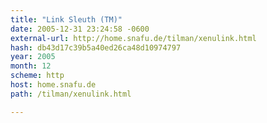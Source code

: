 ```yaml
---
title: "Link Sleuth (TM)"
date: 2005-12-31 23:24:58 -0600
external-url: http://home.snafu.de/tilman/xenulink.html
hash: db43d17c39b5a40ed26ca48d10974797
year: 2005
month: 12
scheme: http
host: home.snafu.de
path: /tilman/xenulink.html

---
```



